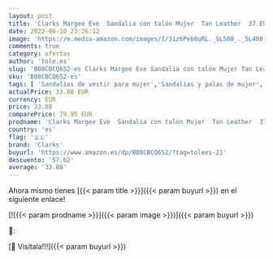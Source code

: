 ```yaml
---
layout: post
title: 'Clarks Margee Eve  Sandalia con talón Mujer  Tan Leather  37 EU'
date: 2022-06-10 23:26:12
image: 'https://m.media-amazon.com/images/I/31z6Peb8uRL._SL500_._SL400_.jpg'
comments: true
category: ofertas
author: 'tole.es'
slug: 'B08CBCQ652-es Clarks Margee Eve Sandalia con talón Mujer Tan Leather 37 EU'
sku: 'B08CBCQ652-es'
tags: [ 'Sandalias de vestir para mujer','Sandalias y palas de mujer','Zapatos','Zapatos para mujer','Zapatos y complementos','clarks','sandalia','🇪🇸', ]
actualPrice: 33.88 EUR
currency: EUR
price: 33.88
comparePrice: 79.95 EUR
prodname: 'Clarks Margee Eve  Sandalia con talón Mujer  Tan Leather  37 EU'
country: 'es'
flag: '🇪🇸'
brand: 'Clarks'
buyurl: 'https://www.amazon.es/dp/B08CBCQ652/?tag=tolees-21'
descuento: '57.62'
average: '33.88'
---
```


Ahora mismo tienes [{{< param title >}}]({{< param buyurl >}}) en el siguiente enlace!

[![{{< param prodname >}}]({{< param image >}})]({{< param buyurl >}})

🔎:


[🛒 Visítala!!!]({{< param buyurl >}})
